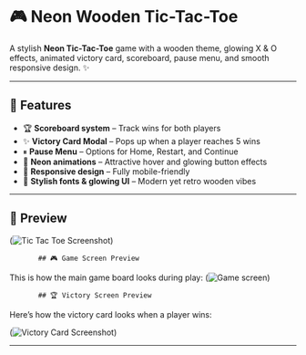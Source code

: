 # 🎮 Neon Wooden Tic-Tac-Toe  

A stylish **Neon Tic-Tac-Toe** game with a wooden theme, glowing X & O effects, animated victory card, scoreboard, pause menu, and smooth responsive design. ✨  

---

## 🚀 Features  
- 🏆 **Scoreboard system** – Track wins for both players  
- ✨ **Victory Card Modal** – Pops up when a player reaches 5 wins  
- ⏸ **Pause Menu** – Options for Home, Restart, and Continue  
- 🌈 **Neon animations** – Attractive hover and glowing button effects  
- 📱 **Responsive design** – Fully mobile-friendly  
- 🎨 **Stylish fonts & glowing UI** – Modern yet retro wooden vibes  

---

## 📸 Preview  

(![Tic Tac Toe Screenshot]("https://github.com/vishesh7737/Wooden-tic-tac-toe/blob/6359e347fc99e8305371f8253b8e85bfe6fa7bf7/Screenshot%202025-09-07%20220712.png"))
          
        
           
           ## 🎮 Game Screen Preview

This is how the main game board looks during play:
           (![Game screen]("https://github.com/vishesh7737/Wooden-tic-tac-toe/blob/6359e347fc99e8305371f8253b8e85bfe6fa7bf7/Screenshot%202025-09-07%20220746.png"))
         
           
           
           ## 🏆 Victory Screen Preview

Here’s how the victory card looks when a player wins:

(![Victory Card Screenshot]("https://github.com/vishesh7737/Wooden-tic-tac-toe/blob/6359e347fc99e8305371f8253b8e85bfe6fa7bf7/Screenshot%202025-09-07%20220921.png"))



---
